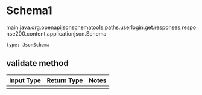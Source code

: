 # Schema1
main.java.org.openapijsonschematools.paths.userlogin.get.responses.response200.content.applicationjson.Schema
```
type: JsonSchema
```

## validate method
Input Type | Return Type | Notes
------------ | ------------- | -------------
 |  |
